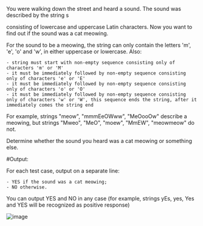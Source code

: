 You were walking down the street and heard a sound. The sound was described by the string s

consisting of lowercase and uppercase Latin characters. Now you want to find out if the sound was a cat meowing.

For the sound to be a meowing, the string can only contain the letters 'm', 'e', 'o' and 'w', in either uppercase or lowercase. Also:

    - string must start with non-empty sequence consisting only of characters 'm' or 'M'
    - it must be immediately followed by non-empty sequence consisting only of characters 'e' or 'E'
    - it must be immediately followed by non-empty sequence consisting only of characters 'o' or 'O'
    - it must be immediately followed by non-empty sequence consisting only of characters 'w' or 'W', this sequence ends the string, after it immediately comes the string end 

For example, strings "meow", "mmmEeOWww", "MeOooOw" describe a meowing, but strings "Mweo", "MeO", "moew", "MmEW", "meowmeow" do not.

Determine whether the sound you heard was a cat meowing or something else.


#Output:

For each test case, output on a separate line:

    - YES if the sound was a cat meowing;
    - NO otherwise. 

You can output YES and NO in any case (for example, strings yEs, yes, Yes and YES will be recognized as positive response)


![image](https://user-images.githubusercontent.com/81969518/223542931-05f7d849-ac46-4e76-8076-3a95f09bd968.png)
